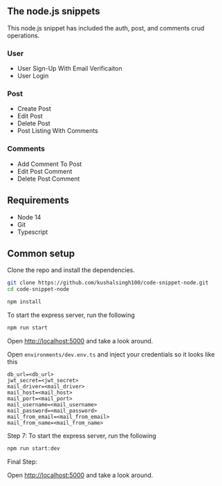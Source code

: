 ## The node.js snippets


This node.js snippet has included the auth, post, and comments crud operations.

### User

* User Sign-Up With Email Verificaiton
* User Login


### Post

* Create Post
* Edit Post
* Delete Post
* Post Listing With Comments


### Comments

* Add Comment To Post
* Edit Post Comment
* Delete Post Comment

## Requirements

* Node 14
* Git
* Typescript

## Common setup

Clone the repo and install the dependencies.

```bash
git clone https://github.com/kushalsingh100/code-snippet-node.git
cd code-snippet-node
```

```bash
npm install
```

To start the express server, run the following

```bash
npm run start
```

Open [http://localhost:5000](http://localhost:3000) and take a look around.


Open `environments/dev.env.ts` and inject your credentials so it looks like this

```
db_url=<db_url>
jwt_secret=<jwt_secret>
mail_driver=<mail_driver>
mail_host=<mail_host>
mail_port=<mail_port>
mail_username=<mail_username>
mail_password=<mail_password>
mail_from_email=<mail_from_email>
mail_from_name=<mail_from_name>
```

Step 7: To start the express server, run the following
```bash
npm run start:dev
```
Final Step:

Open [http://localhost:5000](http://localhost:5000) and take a look around.


